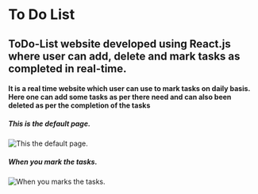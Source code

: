 # To Do List 
## ToDo-List website developed using React.js where user can add, delete and mark tasks as completed in real-time.

#### It is a real time website which user can use to mark tasks on daily basis. Here one can add some tasks as per there need and can also been deleted as per the completion of the tasks


##### This is the default page.

<img alt="This the default page." src="https://github.com/devarshpanchal/ToDo-List/assets/132260056/cbaa81ef-5174-4d72-85f1-04859ea3a3d2">

##### When you mark the tasks.

<img alt="When you marks the tasks." src="https://github.com/devarshpanchal/ToDo-List/assets/132260056/6c470360-7f1c-4530-ac39-abe5b74285b6">
